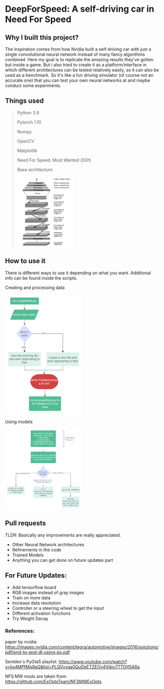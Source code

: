 # DeepForSpeed: A self-driving car in Need For Speed
## Why I built this project?
The inspiration comes from how Nvidia built a self-driving car with just a single convolutional
neural network instead of many fancy algorithms combined. Here my goal is to replicate 
the amazing results they've gotten but inside a game. But i also tried to create it as a platform/interface 
in which different architectures can be tested relatively easily, so it can also be used as a benchmark.
So it's like a fun driving simulator (of course not an accurate one) that you can test your own neural networks 
at and maybe conduct some experiments.


## Things used
> Python 3.9
> 
> Pytorch 1.10
>
> Numpy
> 
> OpenCV
> 
> Matplotlib
> 
> Need For Speed: Most Wanted 2005
> 
> Base architecture
> 
> <img src="https://github.com/edilgin/DeepForSpeed/blob/master/images/nvidia_arch.png?raw=true" width=40% height=40% alt="Nvidia's architecture">


## How to use it
There is different ways to use it depending on what you want. Additional info can be found inside the scripts.


Creating and processing data

<img src="https://github.com/edilgin/DeepForSpeed/blob/master/images/dataFlowchart.jpg?raw=true" width=50% height=50% alt="flowchart">

Using models

<img src="https://github.com/edilgin/DeepForSpeed/blob/master/images/trainFlowchart.jpg?raw=true" width=50% height=50% alt="flowchart">


## Pull requests
TLDR: Basically any improvements are really appreciated.

- Other Neural Network architectures
- Refinements in the code
- Trained Models
- Anything you can get done on future updates part



## For Future Updates:
- Add tensorflow board 
- RGB images instead of gray images
- Train on more data
- Increase data resolution
- Controller or a steering wheel to get the input
- Different activation functions
- Try Weight Decay

### References:
paper by nvidia: https://images.nvidia.com/content/tegra/automotive/images/2016/solutions/pdf/end-to-end-dl-using-px.pdf

Sentdex's PyGta5 playlist: https://www.youtube.com/watch?v=ks4MPfMq8aQ&list=PLQVvvaa0QuDeETZEOy4VdocT7TOjfSA8a

NFS:MW mods are taken from:  https://github.com/ExOptsTeam/NFSMWExOpts